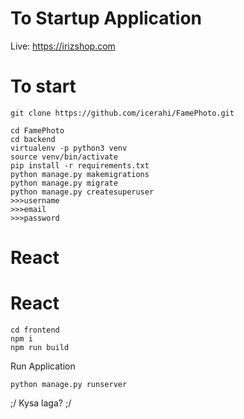 # To Startup Application
Live: https://irizshop.com

# To start
```
git clone https://github.com/icerahi/FamePhoto.git

cd FamePhoto
cd backend
virtualenv -p python3 venv
source venv/bin/activate
pip install -r requirements.txt
python manage.py makemigrations
python manage.py migrate
python manage.py createsuperuser
>>>username
>>>email
>>>password

```

# React


# React
```
cd frontend
npm i
npm run build
```

Run Application
```
python manage.py runserver
```

;/ Kysa laga? ;/

